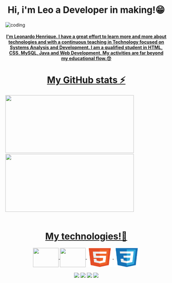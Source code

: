 <h1 align="center"> Hi, i'm Leo a Developer in making!😁</h1>
 <div>
  <img align="center" alt="coding" width="100%" height="400" src="https://i.pinimg.com/originals/d7/33/34/d733345e4f11231904e7634a04439e21.gif">
  <a href="https://github.com/leo13132">
   <h4 align="center" > I'm Leonardo Henrique. I have a great effort to learn more and more about technologies and with a continuous teaching in Technology focused on Systems Analysis and Development. I am a qualified student in HTML, CSS, MySQL, Java and Web Development. My activities are far beyond my educational flow.😚</h4>
         
   <h1 align="center"> My GitHub stats ⚡</h1>
  <img height="180em" width="400" src="https://github-readme-stats.vercel.app/api?username=leo13132&show_icons=true&theme=synthwave&include_all_commits=true&count_private=true"/>
  <img height="180em" width="400" src="https://github-readme-stats.vercel.app/api/top-langs/?username=leo13132&layout=compact&langs_count=7&theme=synthwave"/>
</div>
<div align="center"><br>
  <h1 align="center"> My technologies!🚀</h1>
  <img align="center" height="60" width="80" src="https://cdn.jsdelivr.net/gh/devicons/devicon/icons/mysql/mysql-original.svg" />
  <img align="center" height="60" width="80" src="https://cdn.jsdelivr.net/gh/devicons/devicon/icons/java/java-original.svg" />        
  <img align="center" alt="Rafa-HTML" height="60" width="80" src="https://raw.githubusercontent.com/devicons/devicon/master/icons/html5/html5-original.svg">
  <img align="center" alt="Rafa-CSS" height="60" width="80" src="https://raw.githubusercontent.com/devicons/devicon/master/icons/css3/css3-original.svg">
 
</div>
 
 </br>
 <div align="center"> 
  <a href="https://www.instagram.com/coeleozim/" target="_blank"><img src="https://img.shields.io/badge/-Instagram-%23E4405F?style=for-the-badge&logo=instagram&logoColor=white" target="_blank"></a>
 <a href="https://discord.com/channels/@me" target="_blank"><img src="https://img.shields.io/badge/Discord-7289DA?style=for-the-badge&logo=discord&logoColor=white" target="_blank"></a> 
  <a href ="mailto:leo.ab13@hotmail.com"><img src="https://img.shields.io/badge/-Hotmail-%23333?style=for-the-badge&logo=gmail&logoColor=white" target="_blank"></a>
  <a href="https://www.linkedin.com/in/leonardo-henrique-049738218/" target="_blank"><img src="https://img.shields.io/badge/-LinkedIn-%230077B5?style=for-the-badge&logo=linkedin&logoColor=white" target="_blank"></a> 
 
</div>
